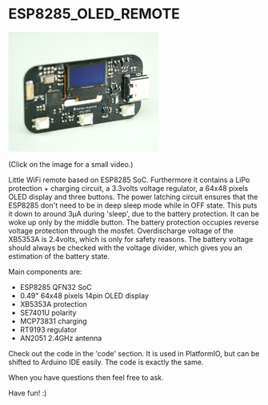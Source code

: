 # ESP8285_OLED_REMOTE

<a href="https://www.instagram.com/p/CHLGFger9pR/?utm_source=ig_web_button_share_sheet"><img src="docs/remote_1.jpg" width="300px"></a>

(Click on the image for a small video.)

Little WiFi remote based on ESP8285 SoC. Furthermore it contains a LiPo protection + charging circuit, a 3.3volts voltage regulator, a 64x48 pixels OLED display and three buttons.
The power latching circuit ensures that the ESP8285 don't need to be in deep sleep mode while in OFF state. This puts it down to around 3µA during 'sleep', due to the battery protection. It can be woke up only by the middle button. The battery protection occupies reverse voltage protection through the mosfet. Overdischarge voltage of the XB5353A is 2.4volts, which is only for safety reasons. The battery voltage should always be checked with the voltage divider, which gives you an estimation of the battery state.

Main components are:
- ESP8285 QFN32 SoC
- 0.49" 64x48 pixels 14pin OLED display
- XB5353A protection
- SE7401U polarity
- MCP73831 charging
- RT9193 regulator
- AN2051 2.4GHz antenna

Check out the code in the 'code' section. It is used in PlatformIO, but can be shifted to Arduino IDE easily. The code is exactly the same.

When you have questions then feel free to ask.

Have fun! :)
